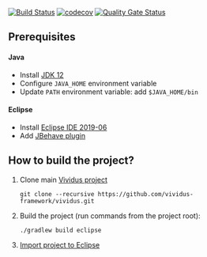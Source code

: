 [![Build Status](https://travis-ci.com/vividus-framework/vividus.svg?branch=master)](https://travis-ci.com/vividus-framework/vividus)
[![codecov](https://codecov.io/gh/vividus-framework/vividus/branch/master/graph/badge.svg)](https://codecov.io/gh/vividus-framework/vividus)
[![Quality Gate Status](https://sonarcloud.io/api/project_badges/measure?project=vividus-framework_vividus&metric=alert_status)](https://sonarcloud.io/dashboard?id=vividus-framework_vividus)

## Prerequisites
#### Java
- Install [JDK 12](https://jdk.java.net/12/)
- Configure `JAVA_HOME` environment variable
- Update `PATH` environment variable: add `$JAVA_HOME/bin`

#### Eclipse
- Install [Eclipse IDE 2019-06](https://www.eclipse.org/downloads/packages/release/2019-06/r/eclipse-ide-java-developers)
- Add [JBehave plugin](https://jbehave.org/eclipse-integration.html)


## How to build the project?
1. Clone main [Vividus project](https://github.com/vividus-framework/vividus.git)

    ```shell
    git clone --recursive https://github.com/vividus-framework/vividus.git
    ```

2. Build the project (run commands from the project root):

    ```shell
    ./gradlew build eclipse
    ```

4. [Import project to Eclipse](https://help.eclipse.org/2019-06/index.jsp?topic=%2Forg.eclipse.platform.doc.user%2Ftasks%2Ftasks-importproject.htm)
